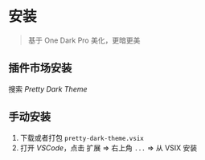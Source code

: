 # 安装

> 基于 One Dark Pro 美化，更暗更美


## 插件市场安装

搜索 *Pretty Dark Theme*


## 手动安装

1. 下载或者打包 `pretty-dark-theme.vsix`
2. 打开 *VSCode*，点击 扩展 => 右上角 `...` => 从 VSIX 安装
